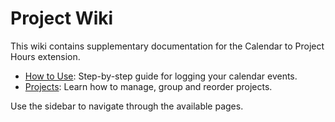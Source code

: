 # Project Wiki

This wiki contains supplementary documentation for the Calendar to Project Hours extension.

- [How to Use](How-to-use.md): Step-by-step guide for logging your calendar events.
- [Projects](Projects.md): Learn how to manage, group and reorder projects.

Use the sidebar to navigate through the available pages.
